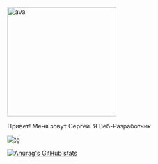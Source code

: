 <img src="https://sun9-west.userapi.com/sun9-45/s/v1/if1/jUKFDY420ZEhuAiEEm4mBFD-e9-fP0g5kAeAweLcnXM_CmcD7GgclwbGakvDDPJKQcUAJx06.jpg?size=1440x2160&quality=96&type=album" alt="ava" width="250">

Привет! Меня зовут Сергей. Я Веб-Разработчик

<a href="http://t.me/sergeykomyza"><img src="https://img.shields.io/badge/Telegram-2CA5E0?style=for-the-badge&logo=telegram&logoColor=white" alt="tg"></a>

[![Anurag's GitHub stats](https://github-readme-stats.vercel.app/api?username=sergeykomyza)](https://github.com/sergeykomyza/github-readme-stats)

